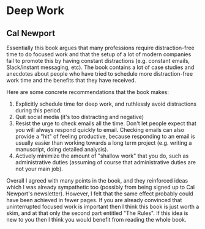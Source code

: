 # Deep Work

## Cal Newport

Essentially this book argues that many professions require distraction-free
time to do focused work and that the setup of a lot of modern companies fail to
promote this by having constant distractions (e.g. constant emails,
Slack/instant messaging, etc). The book contains a lot of case studies and
anecdotes about people who have tried to schedule more distraction-free work
time and the benefits that they have received.

Here are some concrete recommendations that the book makes:

1. Explicitly schedule time for deep work, and ruthlessly avoid distractions
   during this period.
2. Quit social media (it's too distracting and negative)
3. Resist the urge to check emails all the time. Don't let people expect that
   you will always respond quickly to email. Checking emails can also provide
   a "hit" of feeling productive, because responding to an email is usually
   easier than working towards a long term project (e.g. writing a manuscript,
   doing detailed analysis).
4. Actively minimize the amount of "shallow work" that you do, such as
   administrative duties (assuming of course that administrative duties are not
   your main job).

Overall I agreed with many points in the book, and they reinforced ideas which
I was already sympathetic too (possibly from being signed up to Cal Newport's
newsletter). However, I felt that the same effect probably could have been
achieved in fewer pages. If you are already convinced that uninterrupted
focused work is important then I think this book is just worth a skim, and at
that only the second part entitled "The Rules". If this idea is new to you then
I think you would benefit from reading the whole book.
